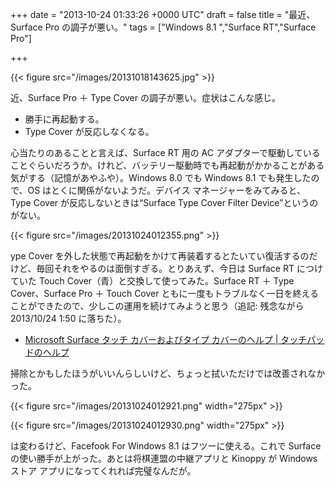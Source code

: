 
+++
date = "2013-10-24 01:33:26 +0000 UTC"
draft = false
title = "最近、Surface Pro の調子が悪い。"
tags = ["Windows 8.1 ","Surface RT","Surface Pro"]

+++


{{< figure src="/images/20131018143625.jpg"  >}}

近、Surface Pro ＋ Type Cover の調子が悪い。症状はこんな感じ。

<ul>
<li>勝手に再起動する。</li>
<li>Type Cover が反応しなくなる。</li>
</ul>心当たりのあることと言えば、Surface RT 用の AC アダプターで駆動していることぐらいだろうか。けれど、バッテリー駆動時でも再起動がかかることがある気がする（記憶があやふや）。Windows 8.0 でも Windows 8.1 でも発生したので、OS はとくに関係がないようだ。デバイス マネージャーをみてみると、Type Cover が反応しないときは“Surface Type Cover Filter Device”というのがない。

{{< figure src="/images/20131024012355.png"  >}}

ype Cover を外した状態で再起動をかけて再装着するとたいてい復活するのだけど、毎回それをやるのは面倒すぎる。とりあえず、今日は Surface RT につけていた Touch Cover（青）と交換して使ってみた。Surface RT ＋ Type Cover、Surface Pro ＋ Touch Cover ともに一度もトラブルなく一日を終えることができたので、少しこの運用を続けてみようと思う（追記: 残念ながら 2013/10/24 1:50 に落ちた）。

<ul>
<li><a href="http://www.microsoft.com/surface/ja-jp/support/hardware-and-drivers/troubleshoot-surface-keyboards">Microsoft Surface タッチ カバーおよびタイプ カバーのヘルプ | タッチパッドのヘルプ</a></li>
</ul>掃除とかもしたほうがいいんらしいけど、ちょっと拭いただけでは改善されなかった。

{{< figure src="/images/20131024012921.png" width="275px" >}}



{{< figure src="/images/20131024012930.png" width="275px" >}}

は変わるけど、Facefook For Windows 8.1 はフツーに使える。これで Surface の使い勝手が上がった。あとは将棋連盟の中継アプリと Kinoppy が Windows ストア アプリになってくれれば完璧なんだが。


